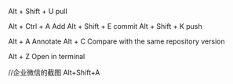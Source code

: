 Alt + Shift + U   pull 

Alt + Ctrl +  A   Add
Alt + Shift + E   commit
Alt + Shift + K   push   

Alt + A  Annotate
Alt + C  Compare with the same repository version

Alt + Z  Open in terminal

//企业微信的截图
Alt+Shift+A
